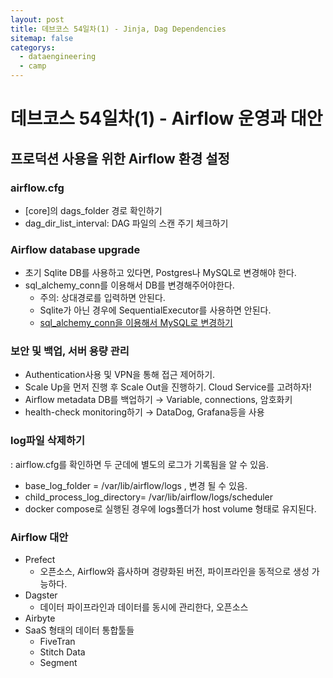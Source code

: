 ```yaml
---
layout: post
title: 데브코스 54일차(1) - Jinja, Dag Dependencies
sitemap: false
categorys:
  - dataengineering
  - camp
---
```


# 데브코스 54일차(1) - Airflow 운영과 대안

## 프로덕션 사용을 위한 Airflow 환경 설정

### airflow.cfg
- [core]의 dags_folder 경로 확인하기
- dag_dir_list_interval: DAG 파일의 스캔 주기 체크하기
### Airflow database upgrade
- 초기 Sqlite DB를 사용하고 있다면, Postgres나 MySQL로 변경해야 한다.
- sql_alchemy_conn를 이용해서 DB를 변경해주어야한다.
  - 주의: 상대경로를 입력하면 안된다.
  - Sqlite가 아닌 경우에 SequentialExecutor를 사용하면 안된다.
  - [sql_alchemy_conn을 이용해서 MySQL로 변경하기](https://spidyweb.tistory.com/349)
### 보안 및 백업, 서버 용량 관리
- Authentication사용 및 VPN을 통해 접근 제어하기.
- Scale Up을 먼저 진행 후 Scale Out을 진행하기. Cloud Service를 고려하자!
- Airflow metadata DB를 백업하기 → Variable, connections, 암호화키
- health-check monitoring하기 → DataDog, Grafana등을 사용
### log파일 삭제하기
: airflow.cfg를 확인하면 두 군데에 별도의 로그가 기록됨을 알 수 있음.
- base_log_folder = /var/lib/airflow/logs , 변경 될 수 있음.
- child_process_log_directory= /var/lib/airflow/logs/scheduler
- docker compose로 실행된 경우에 logs폴더가 host volume 형태로 유지된다.

### Airflow 대안
- Prefect
    - 오픈소스, Airflow와 흡사하며 경량화된 버전, 파이프라인을 동적으로 생성 가능하다.
- Dagster
    - 데이터 파이프라인과 데이터를 동시에 관리한다, 오픈소스
- Airbyte
- SaaS 형태의 데이터 통합툴들
    - FiveTran
    - Stitch Data
    - Segment